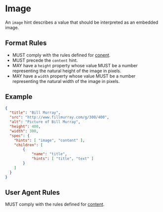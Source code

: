 # Image

An `image` hint describes a value that should be interpreted as an embedded image.

## Format Rules

- MUST comply with the rules defined for [conent](#content).
- MUST precede the `content` hint.
- MAY have a `height` property whose value MUST be a number representing the natural height of the image in pixels.
- MAY have a `width` property whose value MUST be a number representing the natural width of the image in pixels.

## Example

```json
{
  "title": "Bill Murray",
  "src": "http://www.fillmurray.com/g/300/400",
  "alt": "Picture of Bill Murray",
  "height": 400,
  "width": 300,
  "spec": {
    "hints": [ "image", "content" ],
    "children": [
        {
            "name": "title",
            "hints": [ "title", "text" ]
        }
    ]
  }
}
```

## User Agent Rules

MUST comply with the rules defined for [content](#content).
